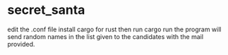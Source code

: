# secret_santa

edit the .conf file
install cargo for rust
then run cargo run
the program will send random names in the list given to the candidates with the mail provided.
